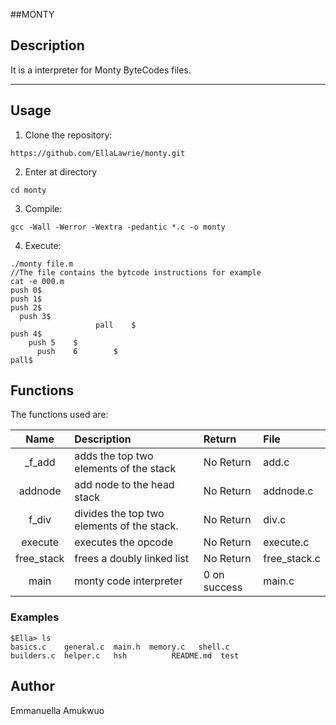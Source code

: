 ##MONTY

## Description

It is a interpreter for Monty ByteCodes files.

***

## Usage

1. Clone the repository:
```console
https://github.com/EllaLawrie/monty.git
```

2. Enter at directory
```console
cd monty
```

3. Compile:
```console
gcc -Wall -Werror -Wextra -pedantic *.c -o monty
```

4. Execute:
```console
./monty file.m
//The file contains the bytcode instructions for example
cat -e 000.m
push 0$
push 1$
push 2$
  push 3$
                   pall    $
push 4$
    push 5    $
      push    6        $
pall$
```

## Functions

The functions used are:

|Name | Description | Return| File
|:--: | :-- | :--| :--|
|_f_add | adds the top two elements of the stack | No Return | add.c|
| addnode | add node to the head stack | No Return | addnode.c|
| f_div | divides the top two elements of the stack. | No Return | div.c|
| execute | executes the opcode | No Return | execute.c|
| free_stack | frees a doubly linked list | No Return | free_stack.c|
| main | monty code interpreter | 0 on success | main.c| 

### Examples

```console
$Ella> ls
basics.c    general.c  main.h  memory.c   shell.c
builders.c  helper.c   hsh          README.md  test
```

## Author
Emmanuella Amukwuo
